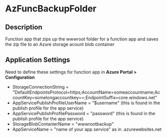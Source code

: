 # AzFuncBackupFolder

 ## Description
 
 Function app that zips up the wwwroot folder for a function app and saves the zip file to an Azure storage acount blob container
## Application Settings


Need to define these settings for function app in **Azure Portal > Configuration**
  -  StorageConnectionString = "DefaultEndpointsProtocol=https;AccountName=someaccountname;AccountKey=somelongaccountkey==;EndpointSuffix=core.windows.net"
  -  AppServicePublishProfileUserName = "$username" (this is found in the publish profile for the app service)
  -  AppServicePublishProfilePassword = "password" (this is found in the publish profile for the app service)
  -  StorageBlobContanierName = "wwwrootbackup"
  -  AppServiceName =  "name of your app service"  as in <AppServiceName>.azurewebsites.net
    
